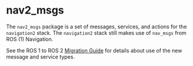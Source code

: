 # nav2_msgs

The `nav2_msgs` package is a set of messages, services, and actions for the `navigation2` stack. The `navigation2` stack still makes use of `nav_msgs` from ROS (1) Navigation.

See the ROS 1 to ROS 2 [Migration Guide](https://index.ros.org/doc/ros2/Migration-Guide/#messages-and-services) for details about use of the new message and service types.
